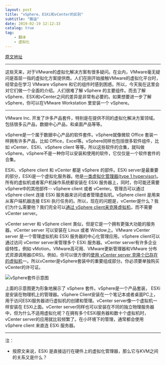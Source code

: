 ```yaml
---
layout: post
title: "vSphere、ESXi和vCenter的区别"
subtitle: "搬运"
date: 2019-02-19 12:12:33
catalog: true
tag: 
    - 翻译
    - 虚拟化
---
```

[原文地址](http://www.mustbegeek.com/difference-between-vsphere-esxi-and-vcenter/)

-----------------------------

这些天来，对于VMware的虚拟化解决方案有很多疑问。在业内，VMware毫无疑问是首屈一指的虚拟化方案提供商。人们在刚开始接触VMware的虚拟化平台时，经常会在学习 VMware vSphere 和它的组件时感到困惑。所以，今天我在这里会对它们做一个全面的介绍。人们很难了解 vSphere 的主要组件。而去了解 vSphere、ESXi和vCenter之间的差异是非常有必要的。如果想要进一步了解vSphere，你可以在VMware Workstation 里安装一个 vSphere。

--------------------------------------------------


VMware Inc. 开发了许多产品套件，特别是在提供不同的虚拟化解决方案领域。包括很多云产品，数据中心产品，和桌面产品等等。

 vSphere是一个属于数据中心产品的软件套件。vSphere就像微软 Office 套装一样拥有许多产品，比如 Office，Excel等。vSphere同样也包括很多软件组件，比如 vCenter、ESXi、vSphere client 等等。所以这些软件的合集，就叫做vSphere。vSphere不是一种你可以安装和使用的软件，它仅仅是一个软件套件的合集。

ESXi、vSphere client 和 vCenter 都是 vSphere 的部件。ESXi server是最重要的部分，ESXi是一个虚拟化服务器。他是[一类虚拟化管理器(type 1 hypervisor)](https://vapour-apps.com/what-is-hypervisor/)。所有的虚拟机或者客户机操作系统都安装在 ESXi 服务器上，同时，你可能还需要vSphere中的其他部件-- vSphere client 或者 vCenter。管理员可以通过 vSphere client 连接 ESXi 服务器来访问或者管理虚拟机。vSphere client 是用来从客户端机器连接 ESXi 执行任务的。所以，现在的问题是，vCenter是什么？我们为什么需要他？我们完全可以[通过 vSphere client来克隆虚拟机](http://www.mustbegeek.com/create-copy-of-existing-virtual-machine-in-esxi-server/)，而不需要 vCenter server。

vCenter server 和 vSphere client 类似，但是它是一个拥有更强大功能的服务器。vCenter server 可以安装在 Linux 或者 Window上。VMware vCenter server 是一个管理虚拟机和 ESXi 服务器的中心化管理应用。vSphere client可以通过访问 vCenter server来管理多个 ESXi 服务器。vCenter server有许多企业级特性，例如 vMotion，VMware高可用、VMware更新管理器和VMware 分布式资源调用器(DRS)。例如，你可以很方便的[使用 vCenter server 克隆个已存在的虚拟机](http://www.mustbegeek.com/clone-virtual-machine-in-vmware-vcenter/)一。所以vCenter是vSphere套装中的重要组成部分。你必须要单独购买vCenter的许可证。

![vSphere套件示意图](http://upload-images.jianshu.io/upload_images/12955895-93236db3adc4081a.png?imageMogr2/auto-orient/strip%7CimageView2/2/w/1240)

上面的示意图更为形象地展示了 vSphere 套件。vSphere是一个产品套装， ESXi是安装在物理机上的管理器。vSphere Client安装在一个笔记本或者桌面PC上，用于访问ESXi服务器进行虚拟机的创建和管理。vCenter server像一个虚拟机一样安装在 ESXi上面。vCenter server同样也可以安装在不同的独立物理服务器中，但为什么不适用虚拟化呢？在拥有多个ESXi服务器和数十个虚拟机时，vCenter server的应用就比较频繁了。在小环境下的管理，通常都会使用 vSphere client 来直连 ESXi 服务器。

-------------------------------

注：
* 按原文来说，ESXi 是直接运行在硬件上的虚拟化管理器，那么它与KVM之间的关系又是什么？

